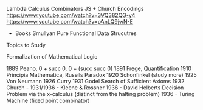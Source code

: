 
Lambda Calculus Combinators JS + Church Encodings
https://www.youtube.com/watch?v=3VQ382QG-y4
https://www.youtube.com/watch?v=pAnLQ9jwN-E

- Books
Smullyan
Pure Functional Data Strucutres


Topics to Study

Formalization of Mathematical Logic


1889 Peano, 0 + succ 0, 0 + (succ succ 0)
1891 Frege, Quantification 
1910 Principia Mathematica, Rusells Paradox
1920 Schonfinkel (study more)
1925 Von Neumann
1926 Curry
1931 Godel Search of Sufficient Axioms
1932 Church - 
1931/1936 - Kleene & Rossner
1936 - David Helberts Decision Problem via the x-calculus (distinct from the halting problem)
1936 - Turing Machine (fixed point combinator)
